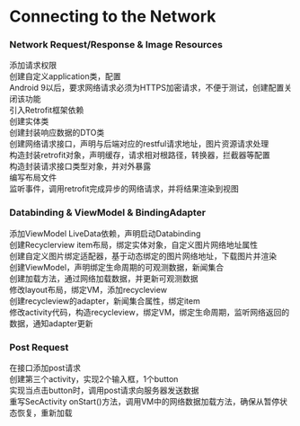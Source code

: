 # Connecting to the Network
### Network Request/Response & Image Resources
添加请求权限  
创建自定义application类，配置  
Android 9以后，要求网络请求必须为HTTPS加密请求，不便于测试，创建配置关闭该功能  
引入Retrofit框架依赖  
创建实体类   
创建封装响应数据的DTO类  
创建网络请求接口，声明与后端对应的restful请求地址，图片资源请求处理  
构造封装retrofit对象，声明缓存，请求相对根路径，转换器，拦截器等配置  
构造封装请求接口类型对象，并对外暴露  
编写布局文件  
监听事件，调用retrofit完成异步的网络请求，并将结果渲染到视图  

### Databinding & ViewModel & BindingAdapter
添加ViewModel LiveData依赖，声明启动Databinding  
创建Recyclerview item布局，绑定实体对象，自定义图片网络地址属性  
创建自定义图片绑定适配器，基于动态绑定的图片网络地址，下载图片并渲染  
创建ViewModel，声明绑定生命周期的可观测数据，新闻集合  
创建加载方法，通过网络加载数据，并更新可观测数据  
修改layout布局，绑定VM，添加recycleview  
创建recycleview的adapter，新闻集合属性，绑定item  
修改activity代码，构造recycleview，绑定VM，绑定生命周期，监听网络返回的数据，通知adapter更新  

### Post Request
在接口添加post请求  
创建第三个activity，实现2个输入框，1个button  
实现当点击button时，调用post请求向服务器发送数据  
 重写SecActivity onStart()方法，调用VM中的网络数据加载方法，确保从暂停状态恢复，重新加载  